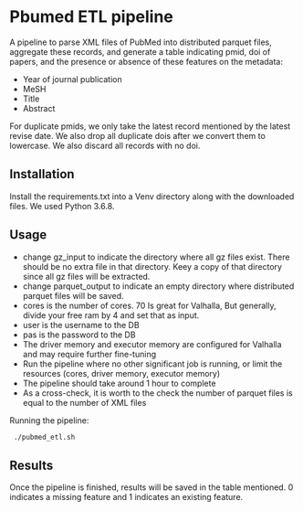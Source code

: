 # Pbumed ETL pipeline


A pipeline to parse XML files of PubMed into distributed parquet files, aggregate these records, and generate a table indicating pmid, doi of papers, and the presence or absence of these features on the metadata:


- Year of journal publication
- MeSH
- Title
- Abstract


For duplicate pmids, we only take the latest record mentioned by the latest revise date. We also drop all duplicate dois after we convert them to lowercase. We also discard all records with no doi.


## Installation

Install the requirements.txt into a Venv directory along with the downloaded files. We used Python 3.6.8.

## Usage

- change gz_input to indicate the directory where all gz files exist. There should be no extra file in that directory. Keey a copy of that directory since all gz files will be extracted.
- change parquet_output to indicate an empty directory where distributed parquet files will be saved.
- cores is the number of cores. 70 Is great for Valhalla, But generally, divide your free ram by 4 and set that as input.
- user is the username to the DB
- pas is the password to the DB
- The driver memory and executor memory are configured for Valhalla and may require further fine-tuning
- Run the pipeline where no other significant job is running, or limit the resources (cores, driver memory, executor memory)
- The pipeline should take around 1 hour to complete
- As a cross-check, it is worth to the check the number of parquet files is equal to the number of XML files


Running the pipeline:
```sh
 ./pubmed_etl.sh
```


## Results
Once the pipeline is finished, results will be saved in the table mentioned. 0 indicates a missing feature and 1 indicates an existing feature.

